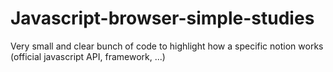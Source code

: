 # Javascript-browser-simple-studies
Very small and clear bunch of code to highlight how a specific notion works (official javascript API, framework, ...)
